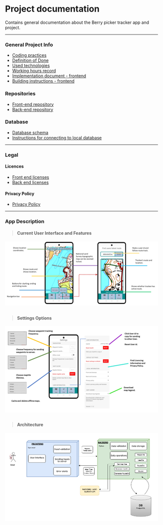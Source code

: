 # Project documentation

Contains general documentation about the Berry picker tracker app and project.
***
### General Project Info

- [Coding practices](coding_practices.md)
- [Definition of Done](definition_of_done.md)
- [Used technologies](used_technologies.md)
- [Working hours record](https://helsinkifi-my.sharepoint.com/:x:/g/personal/xnoxno_ad_helsinki_fi/ETDD0FY5rd1An2Se0MyZSY4BvD3RpfLrcq2aFHH6xXRbMQ?e=HGQdGf)
- [Implementation document - frontend](implementation_document.md)
- [Building instructions - frontend](frontend_building_instructions.md)

### Repositories
- [Front-end repository](https://github.com/hy-ohtu-syksy-22-bpt/berry-picker-tracker)
- [Back-end repository](https://github.com/hy-ohtu-syksy-22-bpt/berry-picker-tracker-server)

### Database
- [Database schema](bpt_schema.png)
- [Instructions for connecting to local database](db_locally_instructions.md)

***
### Legal
#### Licences

- [Front end licenses](https://github.com/hy-ohtu-syksy-22-bpt/berry-picker-tracker/tree/main/licenses)
- [Back end licenses](https://github.com/hy-ohtu-syksy-22-bpt/berry-picker-tracker-server/tree/main/licenses)

#### Privacy Policy

- [Privacy Policy](privacy_policies.md)
***
### App Description
####
> #### Current User Interface and Features
####  
![User interface](images/map_and_track.png)
## 
> #### Settings Options
![Settings interface](images/settings.png)
##  
> #### Architecture
####

![Architecture](images/architecture.png)
